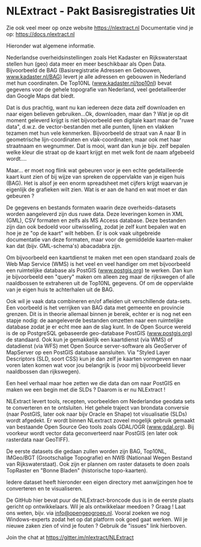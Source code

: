 # NLExtract - Pakt Basisregistraties Uit

Zie ook veel meer op onze website https://nlextract.nl
Documentatie vind je op: https://docs.nlextract.nl

Hieronder wat algemene informatie.

Nederlandse overheidsinstellingen zoals Het Kadaster en Rijkswaterstaat stellen
hun (geo) data meer en meer beschikbaar als Open Data. Bijvoorbeeld de BAG
(Basisregistratie Adressen en Gebouwen, www.kadaster.nl/BAG) levert je alle
adressen en gebouwen in Nederland met hun coordinaten. De Top10NL
(www.kadaster.nl/top10nl) bevat gegevens voor de gehele topografie van
Nederland, veel gedetailleerder dan Google Maps dat biedt.

Dat is dus prachtig, want nu kan iedereen deze data zelf downloaden en naar eigen
believen gebruiken...Ok, downloaden, maar dan ? Wat je op dit moment geleverd
krijgt is niet bijvoorbeeld een digitale kaart maar de "ruwe data", d.w.z. de
vector-bestanden met alle punten, lijnen en vlakken tezamen met hun vele kenmerken.
Bijvoorbeeld de straat van A naar B in geometrische lijn-coordinaten en
vlak-coordinaten, maar ook met haar straatnaam en wegnummer. Dat is mooi, want dan
kun je bijv. zelf bepalen welke kleur die straat op de kaart krijgt en met welk
font de naam afgebeeld wordt....

Maar... er moet nog flink wat gebeuren voor je een echte gedetailleerde kaart kunt
zien of bij wijze van spreken de oppervlakte van je eigen huis (BAG). Het is alsof
je een enorm spreadsheet met cijfers krijgt waarvan je eigenlijk de grafieken wilt
zien. Wat is er aan de hand en wat moet er dan gebeuren ?

De gegevens en bestands formaten waarin deze overheids-datasets worden aangeleverd
zijn dus ruwe data. Deze leveringen komen in XML (GML), CSV formaten en zelfs als
MS Access database. Deze bestanden zijn dan ook bedoeld voor uitwisseling, zodat
je zelf kunt bepalen wat en hoe je ze "op de kaart" wilt hebben. Er is ook vaak
uitgebreide documentatie van deze formaten, maar voor de gemiddelde kaarten-maker
kan dat (bijv. GML-schema's) abacadabra zijn.

Om bijvoorbeeld een kaartdienst te maken met een open standaard zoals de Web Map
Service (WMS) is het veel en veel handiger om met bijvoorbeeld een ruimtelijke
database als PostGIS (www.postgis.org) te werken. Dan kun je bijvoorbeeld een
"query" maken om alleen zeg maar de rijkswegen of alle naaldbossen te extraheren
uit de Top10NL gegevens. Of om de oppervlakte van je eigen huis te achterhalen
uit de BAG.

Ook wil je vaak data combineren en/of afleiden uit verschillende data-sets.
Een voorbeeld is het verrijken van BAG data met gemeente en provincie grenzen.
Dit is in theorie allemaal binnen je bereik, echter er is nog net een stapje nodig:
de aangeleverde bestanden omzetten naar een ruimtelijke database zodat je er echt
mee aan de slag kunt. In de Open Source wereld is de op PostgreSQL gebaseerde
geo-database PostGIS (www.postgis.org) de standaard. Ook kun je gemakkelijk een
kaartdienst (via WMS) of datadienst (via WFS) met Open Source server-software
als GeoServer of MapServer op een PostGIS database aansluiten. Via "Styled Layer
Descriptors (SLD, soort CSS) kun je dan zelf je kaarten vormgeven en naar voren
laten komen wat voor jou belangrijk is (voor mij bijvoorbeeld liever naaldbossen
dan rijkswegen).

Een heel verhaal maar hoe zetten we die data dan om naar PostGIS en maken we een
begin met die SLDs ? Daarom is er nu NLExtract !

NLExtract levert tools, recepten, voorbeelden om Nederlandse geodata sets te
converteren en te ontsluiten. Het gehele traject van brondata conversie (naar
PostGIS, later ook naar bijv Oracle en Shape) tot visualisatie (SLDs) wordt
afgedekt. Er wordt binnen NLextract zoveel mogelijk gebruik gemaakt van
bestaande Open Source Geo tools zoals GDAL/OGR (www.gdal.org). Bij voorkeur
wordt vector data geconverteerd naar PostGIS (en later ook rasterdata naar
GeoTIFF).

De eerste datasets die gedaan zullen worden zijn BAG, Top10NL, IMGeo/BGT (Grootschalige
Topografie) en NWB (Nationaal Wegen Bestand van Rijkswaterstaat). Ook zijn er plannen
om raster datasets te doen zoals TopRaster en "Bonne Bladen" (historische topo-kaarten).

Iedere dataset heeft hieronder een eigen directory met aanwijzingen hoe te
converteren en te visualiseren.

De GitHub hier bevat puur de NLExtract-broncode dus is in de eerste plaats
gericht op ontwikkelaars. Wil je als ontwikkelaar meedoen ? Graag !
Laat ons weten, bijv. via info@opengeogroep.nl. Vooral zoeken we nog
Windows-experts zodat het op dat platform ook goed gaat werken. Wil je
nieuwe zaken zien of vind je fouten ? Gebruik de "issues" link hierboven.


Join the chat at https://gitter.im/nlextract/NLExtract
